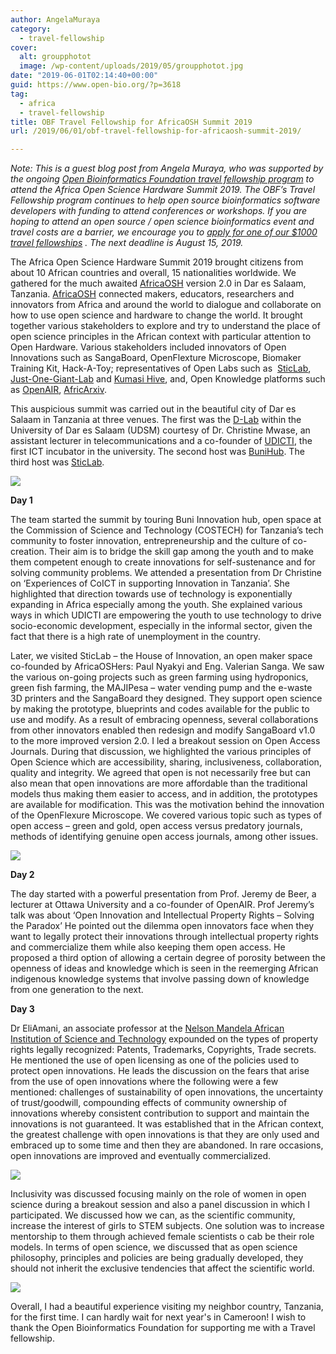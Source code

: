 ```yaml
---
author: AngelaMuraya
category:
  - travel-fellowship
cover:
  alt: groupphotot
  image: /wp-content/uploads/2019/05/groupphotot.jpg
date: "2019-06-01T02:14:40+00:00"
guid: https://www.open-bio.org/?p=3618
tag:
  - africa
  - travel-fellowship
title: OBF Travel Fellowship for AfricaOSH Summit 2019
url: /2019/06/01/obf-travel-fellowship-for-africaosh-summit-2019/

---
```

_Note: This is a guest blog post from Angela Muraya, who was supported by the ongoing_ [_Open Bioinformatics Foundation travel fellowship program_](/travel-awards/) _to attend the Africa Open Science Hardware Summit 2019. The OBF’s Travel Fellowship program continues to help open source bioinformatics software developers with funding to attend conferences or workshops. If you are hoping to attend an open source / open science bioinformatics event and travel costs are a barrier, we encourage you to_ [_apply for one of our $1000 travel fellowships_](/travel-awards/) _. The next deadline is August 15, 2019._

The Africa Open Science Hardware Summit 2019 brought citizens from about 10 African countries and overall, 15 nationalities worldwide. We gathered for the much awaited [AfricaOSH](https://africaosh.com/) version 2.0 in Dar es Salaam, Tanzania. [AfricaOSH](https://africaosh.com/) connected makers, educators, researchers and innovators from Africa and around the world to dialogue and collaborate on how to use open science and hardware to change the world. It brought together various stakeholders to explore and try to understand the place of open science principles in the African context with particular attention to Open Hardware. Various stakeholders included innovators of Open Innovations such as SangaBoard, OpenFlexture Microscope, Biomaker Training Kit, Hack-A-Toy; representatives of Open Labs such as  [SticLab](https://www.google.com/url?sa=t&rct=j&q=&esrc=s&source=web&cd=1&cad=rja&uact=8&ved=2ahUKEwi3gOPclr_iAhVmxYUKHSVWADEQFjAAegQIBBAD&url=https%3A%2F%2Fsticlab.co.tz%2F&usg=AOvVaw3I4ighz4RsPZRGeSyRpqEH), [Just-One-Giant-Lab](https://www.google.com/url?sa=t&rct=j&q=&esrc=s&source=web&cd=2&cad=rja&uact=8&ved=2ahUKEwiYgcT8lb_iAhUOJhoKHThmBi4QFjABegQIABAB&url=https%3A%2F%2Fjogl.io%2F&usg=AOvVaw19kZJNHU_K6uSwm8QC2MKj) and [Kumasi Hive](https://www.google.com/url?sa=t&rct=j&q=&esrc=s&source=web&cd=2&cad=rja&uact=8&ved=2ahUKEwjW9syllr_iAhVKx4UKHYb0BzgQFjABegQIARAB&url=https%3A%2F%2Fvc4a.com%2Fkumasi-hive%2F&usg=AOvVaw07RkjlynPUe1rH-fZ0auhW), and, Open Knowledge platforms such as [OpenAIR](https://www.google.com/url?sa=t&rct=j&q=&esrc=s&source=web&cd=4&cad=rja&uact=8&ved=2ahUKEwjIxLn2lr_iAhWjxoUKHdT-CywQFjADegQIARAB&url=http%3A%2F%2Fwww.openair.org.za%2F&usg=AOvVaw1dFEOpJDBOzxVwq9rh-VGs), [AfricArxiv](https://www.google.com/url?sa=t&rct=j&q=&esrc=s&source=web&cd=3&cad=rja&uact=8&ved=2ahUKEwiuz8Sgl7_iAhUryIUKHeoCDi0QFjACegQIARAB&url=https%3A%2F%2Finfo.africarxiv.org%2F&usg=AOvVaw3va5RNhvAsn0nk29Dx7NE5).

This auspicious summit was carried out in the beautiful city of Dar es Salaam in Tanzania at three venues. The first was the [D-Lab](https://dlab.or.tz/) within the University of Dar es Salaam (UDSM) courtesy of Dr. Christine Mwase, an assistant lecturer in telecommunications and a co-founder of [UDICTI](https://www.coict.udsm.ac.tz/index.php/about-us), the first ICT incubator in the university. The second host was [BuniHub](https://twitter.com/bunihub). The third host was [SticLab](http://sticlab.co.tz/).

![](/wp/wp-content/uploads/2019/05/keynote1-2.jpg)

**Day 1**

The team started the summit by touring Buni Innovation hub, open space at the Commission of Science and Technology (COSTECH) for Tanzania’s tech community to foster innovation, entrepreneurship and the culture of co-creation. Their aim is to bridge the skill gap among the youth and to make them competent enough to create innovations for self-sustenance and for solving community problems. We attended a presentation from Dr Christine on ‘Experiences of CoICT in supporting Innovation in Tanzania’. She highlighted that direction towards use of technology is exponentially expanding in Africa especially among the youth. She explained various ways in which UDICTI are empowering the youth to use technology to drive socio-economic development, especially in the informal sector, given the fact that there is a high rate of unemployment in the country.

Later, we visited SticLab – the House of Innovation, an open maker space co-founded by AfricaOSHers: Paul Nyakyi and Eng. Valerian Sanga. We saw the various on-going projects such as green farming using hydroponics, green fish farming, the MAJIPesa – water vending pump and the e-waste 3D printers and the SangaBoard they designed. They support open science by making the prototype, blueprints and codes available for the public to use and modify. As a result of embracing openness, several collaborations from other innovators enabled then redesign and modify SangaBoard v1.0 to the more improved version 2.0. I led a breakout session on Open Access Journals. During that discussion, we highlighted the various principles of Open Science which are accessibility, sharing, inclusiveness, collaboration, quality and integrity. We agreed that open is not necessarily free but can also mean that open innovations are more affordable than the traditional models thus making them easier to access, and in addition, the prototypes are available for modification. This was the motivation behind the innovation of the OpenFlexure Microscope. We covered various topic such as types of open access – green and gold, open access versus predatory journals, methods of identifying genuine open access journals, among other issues.

![](/wp/wp-content/uploads/2019/05/keynote2-3-1024x1024.jpg)

**Day 2**

The day started with a powerful presentation from Prof. Jeremy de Beer, a lecturer at Ottawa University and a co-founder of OpenAIR. Prof Jeremy’s talk was about ‘Open Innovation and Intellectual Property Rights – Solving the Paradox’ He pointed out the dilemma open innovators face when they want to legally protect their innovations through intellectual property rights and commercialize them while also keeping them open access. He proposed a third option of allowing a certain degree of porosity between the openness of ideas and knowledge which is seen in the reemerging African indigenous knowledge systems that involve passing down of knowledge from one generation to the next.

**Day 3**

Dr EliAmani, an associate professor at the [Nelson Mandela African Institution of Science and Technology](https://www.4icu.org/reviews/15060.htm) expounded on the types of property rights legally recognized: Patents, Trademarks, Copyrights, Trade secrets. He mentioned the use of open licensing as one of the policies used to protect open innovations. He leads the discussion on the fears that arise from the use of open innovations where the following were a few mentioned: challenges of sustainability of open innovations, the uncertainty of trust/goodwill, compounding effects of community ownership of innovations whereby consistent contribution to support and maintain the innovations is not guaranteed. It was established that in the African context, the greatest challenge with open innovations is that they are only used and embraced up to some time and then they are abandoned. In rare occasions, open innovations are improved and eventually commercialized.

![](/wp/wp-content/uploads/2019/05/slide-1.png)

Inclusivity was discussed focusing mainly on the role of women in open science during a breakout session and also a panel discussion in which I participated. We discussed how we can, as the scientific community, increase the interest of girls to STEM subjects. One solution was to increase mentorship to them through achieved female scientists o cab be their role models. In terms of open science, we discussed that as open science philosophy, principles and policies are being gradually developed, they should not inherit the exclusive tendencies that affect the scientific world.

![](/wp/wp-content/uploads/2019/05/groupphotot-1024x682.jpg)

Overall, I had a beautiful experience visiting my neighbor country, Tanzania, for the first time. I can hardly wait for next year's in Cameroon! I wish to thank the Open Bioinformatics Foundation for supporting me with a Travel fellowship.
